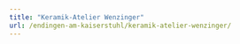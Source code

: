 ```yaml
---
title: "Keramik-Atelier Wenzinger"
url: /endingen-am-kaiserstuhl/keramik-atelier-wenzinger/
---
```

